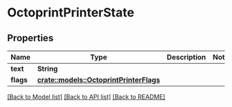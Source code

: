 # OctoprintPrinterState

## Properties

Name | Type | Description | Notes
------------ | ------------- | ------------- | -------------
**text** | **String** |  | 
**flags** | [**crate::models::OctoprintPrinterFlags**](OctoprintPrinterFlags.md) |  | 

[[Back to Model list]](../README.md#documentation-for-models) [[Back to API list]](../README.md#documentation-for-api-endpoints) [[Back to README]](../README.md)


